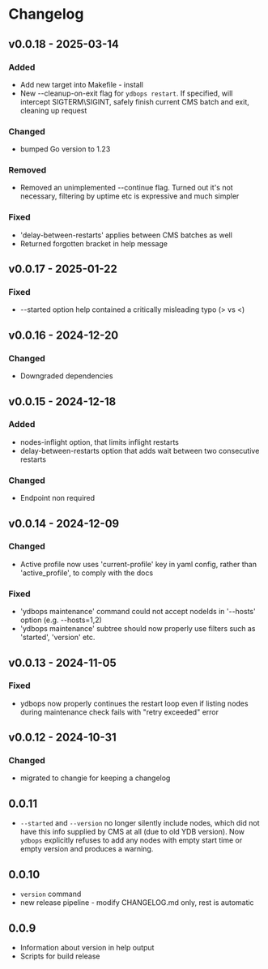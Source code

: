 # Changelog


## v0.0.18 - 2025-03-14
### Added
* Add new target into Makefile - install
* New --cleanup-on-exit flag for `ydbops restart`. If specified, will intercept SIGTERM\SIGINT, safely finish current CMS batch and exit, cleaning up request
### Changed
* bumped Go version to 1.23
### Removed
* Removed an unimplemented --continue flag. Turned out it's not necessary, filtering by uptime etc is expressive and much simpler
### Fixed
* 'delay-between-restarts' applies between CMS batches as well
* Returned forgotten bracket in <subcommand> help message

## v0.0.17 - 2025-01-22
### Fixed
* --started option help contained a critically misleading typo (> vs <)

## v0.0.16 - 2024-12-20
### Changed
* Downgraded dependencies

## v0.0.15 - 2024-12-18
### Added
* nodes-inflight option, that limits inflight restarts
* delay-between-restarts option that adds wait between two consecutive restarts
### Changed
* Endpoint non required

## v0.0.14 - 2024-12-09
### Changed
* Active profile now uses 'current-profile' key in yaml config, rather than 'active_profile', to comply with the docs
### Fixed
* 'ydbops maintenance' command could not accept nodeIds in '--hosts' option (e.g. --hosts=1,2)
* 'ydbops maintenance' subtree should now properly use filters such as 'started', 'version' etc.

## v0.0.13 - 2024-11-05
### Fixed
* ydbops now properly continues the restart loop even if listing nodes during maintenance check fails with "retry exceeded" error

## v0.0.12 - 2024-10-31
### Changed
* migrated to changie for keeping a changelog

## 0.0.11
+ `--started` and `--version` no longer silently include nodes, which did not have this info supplied by CMS at all (due to old YDB version). 
  Now `ydbops` explicitly refuses to add any nodes with empty start time or empty version and produces a warning.

## 0.0.10
+ `version` command
+ new release pipeline - modify CHANGELOG.md only, rest is automatic

## 0.0.9
+ Information about version in help output
+ Scripts for build release

